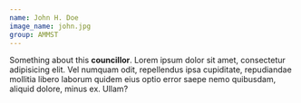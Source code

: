 ```yaml
---
name: John H. Doe
image_name: john.jpg
group: AMMST
---
```

Something about this **councillor**. Lorem ipsum dolor sit amet, consectetur adipisicing elit. Vel numquam odit, repellendus ipsa cupiditate, repudiandae mollitia libero laborum quidem eius optio error saepe nemo quibusdam, aliquid dolore, minus ex. Ullam?